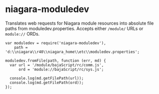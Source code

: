 niagara-moduledev
==================

Translates web requests for Niagara module resources into absolute file
paths from moduledev.properties. Accepts either `/module/` URLs or
`module://` ORDs.

    var moduledev = require('niagara-moduledev'),
        path = 'd:\\niagara\\r40\\niagara_home\\etc\\moduledev.properties';
        
    moduledev.fromFile(path, function (err, md) {
      var url = '/module/bajaScript/rc/comm.js',
          ord = 'module://bajaScript/rc/sys.js';
      
      console.log(md.getFilePath(url));
      console.log(md.getFilePath(ord));
    });
